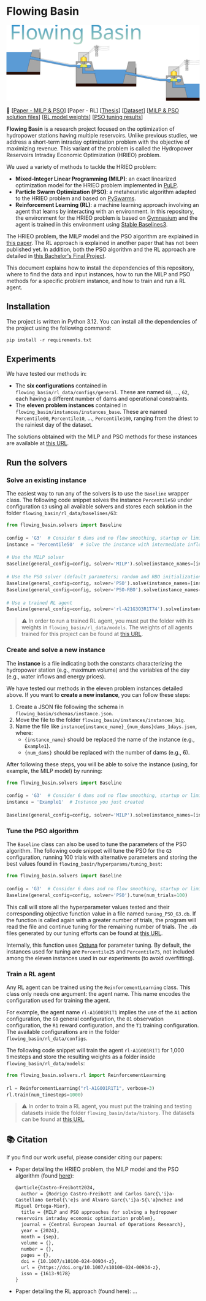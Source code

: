 # Flowing Basin

<p align="center">
  <img src="logo.svg" alt="Logo">
</p>

🔗 [[Paper - MILP & PSO](https://doi.org/10.1007/s10100-024-00934-z)] [Paper - RL] [[Thesis](https://oa.upm.es/82355/)] [[Dataset](https://1drv.ms/f/s!AigX06Gtq-2Ai7YGDn7UljVy-f0ozg?e=c7ZHQJ)] [[MILP & PSO solution files](https://1drv.ms/f/s!AigX06Gtq-2Ai6kOGRz0W8jCf7f41w?e=USr7V8)] [[RL model weights](https://1drv.ms/f/s!AigX06Gtq-2Ai7Ycn7bbyeHp-cj0fQ?e=5dKfcd)] [[PSO tuning results](https://1drv.ms/f/s!AigX06Gtq-2Ai8VSpUb5lwZqhCU6kw?e=AaKNCs)]

**Flowing Basin** is a research project focused on the
optimization of hydropower stations having multiple reservoirs.
Unlike previous studies, we address a short-term intraday
optimization problem with the objective of maximizing revenue.
This variant of the problem is called the
Hydropower Reservoirs Intraday Economic Optimization (HRIEO) problem.

We used a variety of methods to tackle the HRIEO problem:
- **Mixed-Integer Linear Programming (MILP)**: an exact linearized optimization
model for the HRIEO problem implemented in [PuLP](https://github.com/coin-or/pulp).
- **Particle Swarm Optimization (PSO)**: a metaheuristic algorithm
adapted to the HRIEO problem and based on [PySwarms](https://github.com/ljvmiranda921/pyswarms).
- **Reinforcement Learning (RL)**: a machine learning approach
involving an agent that learns by interacting with an environment.
In this repository, the environment for the HRIEO problem is based on [Gymnasium](https://github.com/Farama-Foundation/Gymnasium)
and the agent is trained in this environment using [Stable Baselines3](https://github.com/DLR-RM/stable-baselines3).

The HRIEO problem, the MILP model and the PSO algorithm
are explained in [this paper](https://doi.org/10.1007/s10100-024-00934-z).
The RL approach is explained in another paper that has not been published yet.
In addition, both the PSO algorithm and the RL approach are detailed in
[this Bachelor's Final Project](https://oa.upm.es/82355/).

This document explains how to install the dependencies
of this repository, where to find the data and input instances,
how to run the MILP and PSO methods for a specific problem instance,
and how to train and run a RL agent.

## Installation

The project is written in Python 3.12.
You can install all the dependencies of the project using the following command:
```python
pip install -r requirements.txt
```

## Experiments

We have tested our methods in:
- The **six configurations** contained in `flowing_basin/rl_data/configs/general`.
These are named `G0`, ..., `G2`, each having a different
number of dams and operational constraints.
- The **eleven problem instances** contained in `flowing_basin/instances/instances_base`. 
These are named `Percentile00`, `Percentile10`, ..., `Percentile100`,
ranging from the driest to the rainiest day of the dataset.

The solutions obtained with the MILP and PSO
methods for these instances are available at [this URL](https://1drv.ms/f/s!AigX06Gtq-2Ai6kOGRz0W8jCf7f41w?e=USr7V8).

## Run the solvers

### Solve an existing instance

The easiest way to run any of the solvers is to use the `Baseline`
wrapper class. The following code snippet solves the instance `Percentile50`
under configuration `G3` using all available solvers and stores each solution
in the folder `flowing_basin/rl_data/baselines/G3`:

```python
from flowing_basin.solvers import Baseline

config = 'G3'  # Consider 6 dams and no flow smoothing, startup or limit zone penalty
instance = 'Percentile50'  # Solve the instance with intermediate inflow level

# Use the MILP solver
Baseline(general_config=config, solver='MILP').solve(instance_names=[instance])

# Use the PSO solver (default parameters; random and RBO initialization)
Baseline(general_config=config, solver='PSO').solve(instance_names=[instance])
Baseline(general_config=config, solver='PSO-RBO').solve(instance_names=[instance])

# Use a trained RL agent
Baseline(general_config=config, solver='rl-A21G3O3R1T74').solve(instance_names=[instance])
```

> ⚠️ In order to run a trained RL agent, you must
put the folder with its weights in `flowing_basin/rl_data/models`.
The weights of all agents trained for this project can be
found at [this URL](https://1drv.ms/f/s!AigX06Gtq-2Ai7Ycn7bbyeHp-cj0fQ?e=5dKfcd).

### Create and solve a new instance

The **instance** is a file indicating both the constants characterizing the hydropower station
(e.g., maximum volume) and the variables of the day (e.g., water inflows and energy prices).

We have tested our methods in the eleven problem instances detailed above.
If you want to **create a new instance**, you can follow these steps:
1. Create a JSON file following the schema in `flowing_basin/schemas/instance.json`.
2. Move the file to the folder `flowing_basin/instances/instances_big`.
3. Name the file like `instance{instance_name}_{num_dams}dams_1days.json`, where:
   - `{instance_name}` should be replaced the name of the instance (e.g., `Example1`).
   - `{num_dams}` should be replaced with the number of dams (e.g., 6).

After following these steps, you will be able to solve the instance
(using, for example, the MILP model) by running:

```python
from flowing_basin.solvers import Baseline

config = 'G3'  # Consider 6 dams and no flow smoothing, startup or limit zone penalty
instance = 'Example1'  # Instance you just created

Baseline(general_config=config, solver='MILP').solve(instance_names=[instance])
```

### Tune the PSO algorithm

The `Baseline` class can also be used to tune the parameters of the PSO algorithm.
The following code snippet will tune the PSO for the `G3` configuration,
running 100 trials with alternative parameters and storing the best values found
in `flowing_basin/hyperparams/tuning_best`:

```python
from flowing_basin.solvers import Baseline

config = 'G3'  # Consider 6 dams and no flow smoothing, startup or limit zone penalty
Baseline(general_config=config, solver='PSO').tune(num_trials=100)
```

This call will store all the hyperparameter values tested and their corresponding objective function value
in a file named `tuning_PSO_G3.db`.
If the function is called again with a greater number of trials,
the program will read the file and continue tuning for the remaining number of trials.
The `.db` files generated by our tuning efforts can be found at [this URL](https://1drv.ms/f/s!AigX06Gtq-2Ai8VSpUb5lwZqhCU6kw?e=AaKNCs).


Internally, this function uses [Optuna](https://github.com/optuna/optuna) for parameter tuning.
By default, the instances used for tuning are `Percentile25` and `Percentile75`,
not included among the eleven instances used in our experiments
(to avoid overfitting). 

### Train a RL agent

Any RL agent can be trained using the `ReinforcementLearning` class.
This class only needs one argument: the agent name.
This name encodes the configuration used for training the agent.

For example, the agent name `rl-A1G0O1R1T1` implies the use of the `A1` action configuration,
the `G0` general configuration, the `O1` observation configuration,
the `R1` reward configuration, and the `T1` training configuration.
The available configurations are in the folder `flowing_basin/rl_data/configs`.

The following code snippet will train the agent `rl-A1G0O1R1T1`
for 1,000 timesteps and store the resulting weights
as a folder inside `flowing_basin/rl_data/models`:

```python
from flowing_basin.solvers.rl import ReinforcementLearning

rl = ReinforcementLearning("rl-A1G0O1R1T1", verbose=3)
rl.train(num_timesteps=1000)
```

> ⚠️ In order to train a RL agent, you must
put the training and testing datasets
inside the folder `flowing_basin/data/history`.
The datasets can be found at [this URL](https://1drv.ms/f/s!AigX06Gtq-2Ai7YGDn7UljVy-f0ozg?e=c7ZHQJ).

## 📚 Citation
If you find our work useful, please consider citing our papers:
- Paper detailing the HRIEO problem, the MILP model and the PSO algorithm (found [here](https://doi.org/10.1007/s10100-024-00934-z)):
    ```
    @article{Castro-Freibott2024,
      author = {Rodrigo Castro-Freibott and Carlos Garc{\'i}a-Castellano Gerbol{\'e}s and Alvaro Garc{\'i}a-S{\'a}nchez and Miguel Ortega-Mier},
      title = {MILP and PSO approaches for solving a hydropower reservoirs intraday economic optimization problem},
      journal = {Central European Journal of Operations Research},
      year = {2024},
      month = {sep},
      volume = {},
      number = {},
      pages = {},
      doi = {10.1007/s10100-024-00934-z},
      url = {https://doi.org/10.1007/s10100-024-00934-z},
      issn = {1613-9178}
    }
    ```
- Paper detailing the RL approach (found here):
    ...